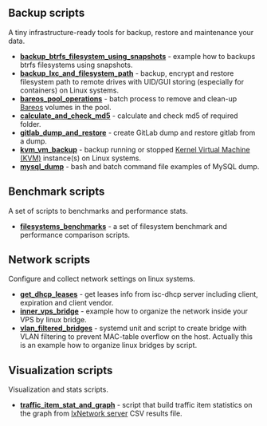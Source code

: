 ## Backup scripts

A tiny infrastructure-ready tools for backup, restore and maintenance your data.

- [**backup_btrfs_filesystem_using_snapshots**](backup/backup_btrfs_using_snapshot/README.md) - example how to backups
btrfs filesystems using snapshots. 
- [**backup_lxc_and_filesystem_path**](backup/backup_lxc_and_filesystem_path/README.md) - backup, encrypt and
restore filesystem path to remote drives with UID/GUI storing (especially for containers) on Linux systems.
- [**bareos_pool_operations**](backup/bareos_pool_operations/README.md) - batch process to remove and clean-up
[Bareos](https://www.bareos.com/) volumes in the pool.
- [**calculate_and_check_md5**](backup/calculate_and_check_md5) - calculate and check md5 of required folder.
- [**gitlab_dump_and_restore**](backup/gitlab_dump_and_restore/README.md) - create GitLab dump and restore gitlab from 
a dump.
- [**kvm_vm_backup**](backup/kvm_vm_backup/README.md) - backup running or stopped
[Kernel Virtual Machine (KVM)](https://www.linux-kvm.org/page/Main_Page) instance(s) on Linux systems.
- [**mysql_dump**](backup/mysql_dump/README.md) - bash and batch command file examples of MySQL dump.

## Benchmark scripts

A set of scripts to benchmarks and performance stats.

- [**filesystems_benchmarks**](benchmark/filesystems_benchmarks/README.md) - a set of filesystem benchmark and 
performance comparison scripts.

## Network scripts

Configure and collect network settings on linux systems.

- [**get_dhcp_leases**](network/get_dhcpd_leases/README.md) - get leases info from isc-dhcp server including client, 
expiration and client vendor.
- [**inner_vps_bridge**](network/inner_vps_bridge/README.md) - example how to organize the network inside your VPS by
linux bridge.
- [**vlan_filtered_bridges**](network/vlan_filtered_bridges/README.md) - systemd unit and script to create bridge with
VLAN filtering to prevent MAC-table overflow on the host. Actually this is an example how to organize linux bridges by
script.

## Visualization scripts

Visualization and stats scripts.

- [**traffic_item_stat_and_graph**](visualization/traffic_item_stat_and_graph/README.md) - script that build traffic
item statistics on the graph from [IxNetwork server](https://support.ixiacom.com/version/ixnetwork-916) CSV results 
file.
